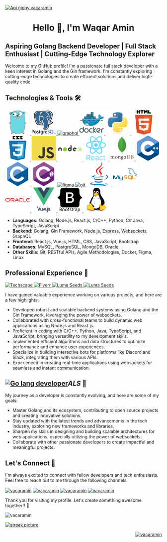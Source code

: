 [![Api giphy vacaramin](https://developers.giphy.com/branch/master/static/api-512d36c09662682717108a38bbb5c57d.gif)](https://vacaramin.me)

<h1 align="center">Hello 👋, I'm Waqar Amin</h1>

## Aspiring Golang Backend Developer | Full Stack Enthusiast | Cutting-Edge Technology Explorer

Welcome to my GitHub profile! I'm a passionate full stack developer with a keen interest in Golang and the Gin framework. I'm constantly exploring cutting-edge technologies to create efficient solutions and deliver high-quality code.

## Technologies & Tools 🛠️
<p align="left">
  <a href="https://golang.org" target="_blank" rel="noreferrer">
    <img
      src="https://raw.githubusercontent.com/devicons/devicon/master/icons/go/go-original.svg"
      alt="go"
      width="80"
      height="80"
    />
  </a>
  <a href="https://www.postgresql.org" target="_blank" rel="noreferrer">
    <img
      src="https://raw.githubusercontent.com/devicons/devicon/master/icons/postgresql/postgresql-original-wordmark.svg"
      alt="postgresql"
      width="80"
      height="80"
    />
  </a>
  <a href="https://graphql.org" target="_blank" rel="noreferrer">
    <img
      src="https://www.vectorlogo.zone/logos/graphql/graphql-icon.svg"
      alt="graphql"
      width="80"
      height="80"
    />
  </a>
  <a href="https://www.docker.com/" target="_blank" rel="noreferrer">
    <img
      src="https://raw.githubusercontent.com/devicons/devicon/master/icons/docker/docker-original-wordmark.svg"
      alt="docker"
      width="80"
      height="80"
    />
  </a>
  <a href="https://www.python.org" target="_blank" rel="noreferrer">
    <img
      src="https://raw.githubusercontent.com/devicons/devicon/master/icons/python/python-original.svg"
      alt="python"
      width="80"
      height="80"
    />
  </a>
  <a href="https://www.w3.org/html/" target="_blank" rel="noreferrer">
    <img
      src="https://raw.githubusercontent.com/devicons/devicon/master/icons/html5/html5-original-wordmark.svg"
      alt="html5"
      width="80"
      height="80"
    />
  </a>
  <a href="https://www.w3schools.com/css/" target="_blank" rel="noreferrer">
    <img
      src="https://raw.githubusercontent.com/devicons/devicon/master/icons/css3/css3-original-wordmark.svg"
      alt="css3"
      width="80"
      height="80"
    />
  </a>
  <a
    href="https://developer.mozilla.org/en-US/docs/Web/JavaScript"
    target="_blank"
    rel="noreferrer"
  >
    <img
      src="https://raw.githubusercontent.com/devicons/devicon/master/icons/javascript/javascript-original.svg"
      alt="javascript"
      width="80"
      height="80"
    />
  </a>
  <a href="https://nodejs.org" target="_blank" rel="noreferrer">
    <img
      src="https://raw.githubusercontent.com/devicons/devicon/master/icons/nodejs/nodejs-original-wordmark.svg"
      alt="nodejs"
      width="80"
      height="80"
    />
  </a>
  <a href="https://reactjs.org/" target="_blank" rel="noreferrer">
    <img
      src="https://raw.githubusercontent.com/devicons/devicon/master/icons/react/react-original-wordmark.svg"
      alt="react"
      width="80"
      height="80"
    />
  </a>
  <a href="https://www.mongodb.com/" target="_blank" rel="noreferrer">
    <img
      src="https://raw.githubusercontent.com/devicons/devicon/master/icons/mongodb/mongodb-original-wordmark.svg"
      alt="mongodb"
      width="80"
      height="80"
    />
  </a>
  <a href="https://www.w3schools.com/cpp/" target="_blank" rel="noreferrer">
    <img
      src="https://raw.githubusercontent.com/devicons/devicon/master/icons/cplusplus/cplusplus-original.svg"
      alt="cplusplus"
      width="80"
      height="80"
    />
  </a>

  <a href="https://www.cprogramming.com/" target="_blank" rel="noreferrer">
    <img
      src="https://raw.githubusercontent.com/devicons/devicon/master/icons/c/c-original.svg"
      alt="c"
      width="80"
      height="80"
    />
  </a>
  <a href="https://www.w3schools.com/cs/" target="_blank" rel="noreferrer">
    <img
      src="https://raw.githubusercontent.com/devicons/devicon/master/icons/csharp/csharp-original.svg"
      alt="csharp"
      width="80"
      height="80"
    />
  </a>

  <a href="https://www.figma.com/" target="_blank" rel="noreferrer">
    <img
      src="https://www.vectorlogo.zone/logos/figma/figma-icon.svg"
      alt="figma"
      width="80"
      height="80"
    />
  </a>
  <a href="https://git-scm.com/" target="_blank" rel="noreferrer">
    <img
      src="https://www.vectorlogo.zone/logos/git-scm/git-scm-icon.svg"
      alt="git"
      width="80"
      height="80"
    />
  </a>
  <a href="https://www.java.com" target="_blank" rel="noreferrer">
    <img
      src="https://raw.githubusercontent.com/devicons/devicon/master/icons/java/java-original.svg"
      alt="java"
      width="80"
      height="80"
    />
  </a>

  <a href="https://www.mysql.com/" target="_blank" rel="noreferrer">
    <img
      src="https://raw.githubusercontent.com/devicons/devicon/master/icons/mysql/mysql-original-wordmark.svg"
      alt="mysql"
      width="80"
      height="80"
    />
  </a>

  <a href="https://www.oracle.com/" target="_blank" rel="noreferrer">
    <img
      src="https://raw.githubusercontent.com/devicons/devicon/master/icons/oracle/oracle-original.svg"
      alt="oracle"
      width="80"
      height="80"
    />
  </a>

  <a href="https://vuejs.org/" target="_blank" rel="noreferrer">
    <img
      src="https://raw.githubusercontent.com/devicons/devicon/master/icons/vuejs/vuejs-original-wordmark.svg"
      alt="vuejs"
      width="80"
      height="80"
    />
  </a>
  <a href="https://getbootstrap.com" target="_blank" rel="noreferrer">
    <img
      src="https://raw.githubusercontent.com/devicons/devicon/master/icons/bootstrap/bootstrap-plain-wordmark.svg"
      alt="bootstrap"
      width="80"
      height="80"
    />
  </a>
  <a href="https://www.linux.org/" target="_blank" rel="noreferrer">
    <img
      src="https://raw.githubusercontent.com/devicons/devicon/master/icons/linux/linux-original.svg"
      alt="linux"
      width="80"
      height="80"
    />
  </a>
</p>

- **Languages:** Golang, Node.js, React.js, C/C++, Python, C# Java, TypeScript, JavaScript
- **Backend:** Golang, Gin Framework, Node.js, Express, Websockets, GraphQL
- **Frontend:** React.js, Vue.js, HTML, CSS, JavaScript, Bootstrap
- **Databases:** MySQL, PostgreSQL, MongoDB, Oracle
- **Other Skills:** Git, RESTful APIs, Agile Methodologies, Docker, Figma, Linux

## Professional Experience 💼
<p align="left">
  <a href="https://techscape.pk" target="_blank" >
    <img
      src="https://shop.techscape.pk/wp-content/uploads/2023/03/TechScape-Color-logo.png"
      alt="Techscape"
      height="80"
    />
  </a>

  <a href="https://fiverr.com/vacaramin86" target="_blank" >
    <img
      src="https://cdn-images-1.medium.com/v2/resize:fit:1200/1*Xa26ULIpZTTP1hN_ReUXVQ.png"
      alt="Fiverr"
      height="80"
    />
  </a>
    <a href="https://www.lumaseeds.com" target="_blank" >
    <img
      src="https://s3-eu-west-1.amazonaws.com/tpd/logos/62b387f6789d489dfde554ea/0x0.png"
      alt="Luma Seeds"
      height="80"
    />
  </a>

  <a href="https://proailab.com" target="_blank" >
    <img
      src="https://proailab.com/wp-content/uploads/2023/02/proailab-light-e1677569914511.png"
      alt="Luma Seeds"
      height="80"
    />
  </a>
  </p>
I have gained valuable experience working on various projects, and here are a few highlights:

- Developed robust and scalable backend systems using Golang and the Gin Framework, leveraging the power of websockets.
- Collaborated with cross-functional teams to build dynamic web applications using Node.js and React.js.
- Proficient in coding with C/C++, Python, Java, TypeScript, and JavaScript, bringing versatility to my development skills.
- Implemented efficient algorithms and data structures to optimize performance and enhance user experiences.
- Specialize in building interactive bots for platforms like Discord and Slack, integrating them with various APIs.
- Experienced in creating real-time applications using websockets for seamless and instant communication.

## <div style="display: flex;"> <span align="left"> <a href="https://vacaramin.me" target="_blank"> <img src="https://upload.wikimedia.org/wikipedia/commons/thumb/0/05/Go_Logo_Blue.svg/215px-Go_Logo_Blue.svg.png" alt="Go lang developer" height="18" /></a></span><span><em>ALS</em> 🌱</span></div>



My journey as a developer is constantly evolving, and here are some of my goals:

- Master Golang and its ecosystem, contributing to open source projects and creating innovative solutions.
- Stay updated with the latest trends and advancements in the tech industry, exploring new frameworks and libraries.
- Sharpen my skills in designing and building scalable architectures for web applications, especially utilizing the power of websockets.
- Collaborate with other passionate developers to create impactful and meaningful projects.

## Let's Connect 🤝

I'm always excited to connect with fellow developers and tech enthusiasts. Feel free to reach out to me through the following channels:

<p align="left">
    <a href="https://wa.link/5x48ip" target="blank"
      ><img
        align="center"
        src="https://raw.githubusercontent.com/rahuldkjain/github-profile-readme-generator/master/src/images/icons/Social/whatsapp.svg"
        alt="vacaramin"
        height="45"
        width="60"
    /></a>
    <a href="https://twitter.com/vacaramin" target="blank"
      ><img
        align="center"
        src="https://raw.githubusercontent.com/rahuldkjain/github-profile-readme-generator/master/src/images/icons/Social/twitter.svg"
        alt="vacaramin"
        height="45"
        width="60"
    /></a>
    <a href="https://linkedin.com/in/vacaramin" target="blank"
      ><img
        align="center"
        src="https://raw.githubusercontent.com/rahuldkjain/github-profile-readme-generator/master/src/images/icons/Social/linked-in-alt.svg"
        alt="vacaramin"
        height="45"
        width="60"
    /></a>
    <a href="https://fb.com/vacaramin" target="blank"
      ><img
        align="center"
        src="https://raw.githubusercontent.com/rahuldkjain/github-profile-readme-generator/master/src/images/icons/Social/facebook.svg"
        alt="vacaramin"
        height="45"
        width="60"
    /></a>
  </p>
  

Thank you for visiting my profile. Let's create something awesome together!! 🚀

<p align="left"> <img src="https://komarev.com/ghpvc/?username=vacaramin&label=Profile%20views&color=0e75b6&style=flat" alt="vacaramin" /> </p>

[![streak picture](https://github-readme-streak-stats.herokuapp.com/?user=vacaramin&)](https://vacaramin.me)

<p align="right"> <a href="https://twitter.com/vacaramin" target="blank"><img src="https://img.shields.io/twitter/follow/vacaramin?logo=twitter&style=for-the-badge" alt="vacaramin" /></a> </p>